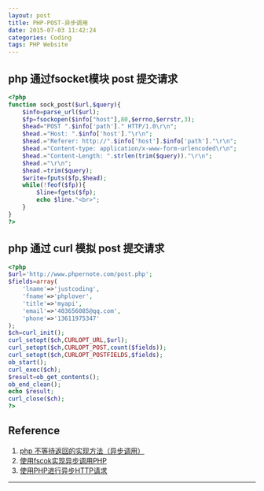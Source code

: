 ```yaml
---
layout: post
title: PHP-POST-异步调用
date: 2015-07-03 11:42:24
categories: Coding
tags: PHP Website
---
```


## php 通过fsocket模块 post 提交请求

~~~php
<?php
function sock_post($url,$query){
	$info=parse_url($url);
	$fp=fsockopen($info["host"],80,$errno,$errstr,3);
	$head="POST ".$info['path']." HTTP/1.0\r\n";
	$head.="Host: ".$info['host']."\r\n";
	$head.="Referer: http://".$info['host'].$info['path']."\r\n";
	$head.="Content-type: application/x-www-form-urlencoded\r\n";
	$head.="Content-Length: ".strlen(trim($query))."\r\n";
	$head.="\r\n";
	$head.=trim($query);
	$write=fputs($fp,$head);
	while(!feof($fp)){
		$line=fgets($fp);
		echo $line."<br>";
	}
}
?>
~~~

## php 通过 curl 模拟 post 提交请求

~~~php
<?php
$url='http://www.phpernote.com/post.php';
$fields=array(
	'lname'=>'justcoding',
	'fname'=>'phplover',
	'title'=>'myapi',
	'email'=>'403656085@qq.com',
	'phone'=>'13611975347'
);
$ch=curl_init();
curl_setopt($ch,CURLOPT_URL,$url);
curl_setopt($ch,CURLOPT_POST,count($fields));
curl_setopt($ch,CURLOPT_POSTFIELDS,$fields);
ob_start();
curl_exec($ch);
$result=ob_get_contents();
ob_end_clean();
echo $result;
curl_close($ch);
?>
~~~

## Reference

1. [php 不等待返回的实现方法（异步调用）](http://blog.csdn.net/openn/article/details/8212847)
2. [使用fscok实现异步调用PHP](http://www.laruence.com/2008/04/16/98.html)
3. [使用PHP进行异步HTTP请求](http://86er.sinaapp.com/?p=147)

---
